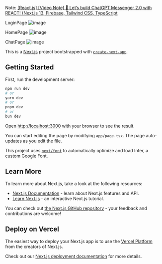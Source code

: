 Note:
[[React.js] [Video Note] 🔴 Let’s build ChatGPT Messenger 2.0 with REACT! (Next.js 13, Firebase, Tailwind CSS, TypeScript](https://hackmd.io/JO2igBx7RD-k5rx8-AHTUA)

LoginPage
![image](https://github.com/RainBowT0506/Sonny-Sangha-ChatGPT/assets/109667537/f2a379ce-04da-4fa8-96e5-d7cca82bae9b)

HomePage
![image](https://github.com/RainBowT0506/Sonny-Sangha-ChatGPT/assets/109667537/d5eb93c1-3fa3-46f8-9ae4-e22f945b5104)

ChatPage
![image](https://github.com/RainBowT0506/Sonny-Sangha-ChatGPT/assets/109667537/6dbfb4c4-9af7-408c-b9ef-e1a74ce712fa)


This is a [Next.js](https://nextjs.org/) project bootstrapped with [`create-next-app`](https://github.com/vercel/next.js/tree/canary/packages/create-next-app).

## Getting Started

First, run the development server:

```bash
npm run dev
# or
yarn dev
# or
pnpm dev
# or
bun dev
```

Open [http://localhost:3000](http://localhost:3000) with your browser to see the result.

You can start editing the page by modifying `app/page.tsx`. The page auto-updates as you edit the file.

This project uses [`next/font`](https://nextjs.org/docs/basic-features/font-optimization) to automatically optimize and load Inter, a custom Google Font.

## Learn More

To learn more about Next.js, take a look at the following resources:

- [Next.js Documentation](https://nextjs.org/docs) - learn about Next.js features and API.
- [Learn Next.js](https://nextjs.org/learn) - an interactive Next.js tutorial.

You can check out [the Next.js GitHub repository](https://github.com/vercel/next.js/) - your feedback and contributions are welcome!

## Deploy on Vercel

The easiest way to deploy your Next.js app is to use the [Vercel Platform](https://vercel.com/new?utm_medium=default-template&filter=next.js&utm_source=create-next-app&utm_campaign=create-next-app-readme) from the creators of Next.js.

Check out our [Next.js deployment documentation](https://nextjs.org/docs/deployment) for more details.
